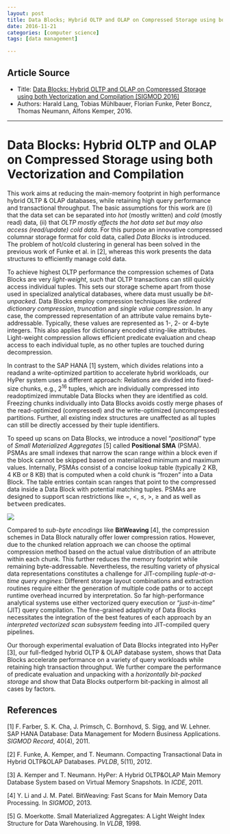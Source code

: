 ```yaml
---
layout: post
title: Data Blocks; Hybrid OLTP and OLAP on Compressed Storage using both Vectorization and Compilation
date: 2016-11-21
categories: [computer science]
tags: [data management]

---
```


## Article Source
* Title: [Data Blocks: Hybrid OLTP and OLAP on Compressed Storage using both Vectorization and Compilation [SIGMOD 2016]](http://db.in.tum.de/downloads/publications/datablocks.pdf)
* Authors: Harald Lang, Tobias Mühlbauer, Florian Funke, Peter Boncz, Thomas Neumann, Alfons Kemper, 2016.

-------

# Data Blocks: Hybrid OLTP and OLAP on Compressed Storage using both Vectorization and Compilation


This work aims at reducing the main-memory footprint in high performance hybrid OLTP & OLAP databases, while retaining high query performance and transactional throughput. The basic assumptions for this work are (i) that the data set can be separated into *hot* (mostly written) and *cold* (mostly read) data, (ii) that *OLTP mostly affects the hot data set but may also access (read/update) cold data*. For this purpose an innovative compressed columnar storage format for cold data, called *Data Blocks* is introduced. The problem of hot/cold clustering in general has been solved in the previous work of Funke et al. in [2], whereas this work presents the data structures to efficiently manage cold data.
To achieve highest OLTP performance the compression schemes of Data Blocks are very *light-weight*, such that OLTP transactions can still quickly access individual tuples. This sets our storage scheme apart from those used in specialized analytical databases, where data must usually be *bit-unpacked*. Data Blocks employ compression techniques like *ordered dictionary compression*, *truncation* and *single value compression*. In any case, the compressed representation of an attribute value remains byte-addressable. Typically, these values are represented as 1-, 2- or 4-byte integers. This also applies for dictionary encoded string-like attributes. Light-weight compression allows efficient predicate evaluation and cheap access to each individual tuple, as no other tuples are touched during decompression.In contrast to the SAP HANA [1] system, which divides relations into a readand a write-optimized partition to accelerate hybrid workloads, our HyPer system uses a different approach: Relations are divided into fixed-size chunks, e.g., 2<sup>16</sup> tuples, which are individually compressed into readoptimized immutable Data Blocks when they are identified as cold. Freezing chunks individually into Data Blocks avoids costly merge phases of the read-optimized (compressed) and the write-optimized (uncompressed) partitions. Further, all existing index structures are unaffected as all tuples can still be directly accessed by their tuple identifiers.

To speed up scans on Data Blocks, we introduce a novel “*positional*” type of *Small Materialized Aggregates* [5] called **Positional SMA** (PSMA). PSMAs are small indexes that narrow the scan range within a block even if the block cannot be skipped based on materialized minimum and maximum values. Internally, PSMAs consist of a concise lookup table (typically 2 KB, 4 KB or 8 KB) that is computed when a cold chunk is “frozen” into a Data Block. The table entries contain scan ranges that point to the compressed data inside a Data Block with potential matching tuples. PSMAs are designed to support scan restrictions like =, <, ≤, >, ≥ andas well as <tt>between</tt> predicates.

[![](http://sungsoo.github.com/images/data-blocks.png)](http://sungsoo.github.com/images/data-blocks.png)

Compared to *sub-byte encodings* like **BitWeaving** [4], the compression schemes in Data Block naturally offer lower compression ratios. However, due to the chunked relation approach we can choose the optimal compression method based on the actual value distribution of an attribute within each chunk. This further reduces the memory footprint while remaining byte-addressable. Nevertheless, the resulting variety of physical data representations constitutes a challenge for JIT-compiling *tuple-at-a-time query engines*: Different storage layout combinations and extraction routines require either the generation of multiple code paths or to accept runtime overhead incurred by interpretation. So far high-performance analytical systems use either vectorized query execution or “*just-in-time*” (JIT) query compilation. The fine-grained adaptivity of Data Blocks necessitates the integration of the best features of each approach by an *interpreted vectorized scan subsystem* feeding into JIT-compiled query pipelines.
Our thorough experimental evaluation of Data Blocks integrated into HyPer [3], our full-fledged hybrid OLTP & OLAP database system, shows that Data Blocks accelerate performance on a variety of query workloads while retaining high transaction throughput. We further compare the performance of predicate evaluation and unpacking with a *horizontally bit-packed storage* and show that Data Blocks outperform bit-packing in almost all cases by factors.

## References
[1] F. Farber, S. K. Cha, J. Primsch, C. Bornhovd, S. Sigg, and W. Lehner. SAP HANA Database: Data Management for Modern Business Applications. *SIGMOD Record*, 40(4), 2011.
[2] F. Funke, A. Kemper, and T. Neumann. Compacting Transactional Data in Hybrid OLTP&OLAP Databases. *PVLDB*, 5(11), 2012.
[3] A. Kemper and T. Neumann. HyPer: A Hybrid OLTP&OLAP Main Memory Database System based on Virtual Memory Snapshots. In *ICDE*, 2011.
[4] Y. Li and J. M. Patel. BitWeaving: Fast Scans for Main Memory Data Processing. In *SIGMOD*, 2013.
[5] G. Moerkotte. Small Materialized Aggregates: A Light Weight Index Structure for Data Warehousing. In *VLDB*, 1998.